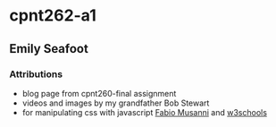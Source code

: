 # cpnt262-a1

## Emily Seafoot

### Attributions
- blog page from cpnt260-final assignment
- videos and images by my grandfather Bob Stewart
- for manipulating css with javascript [Fabio Musanni](https://www.youtube.com/watch?v=ih44U6EWyOs) and [w3schools](https://www.w3schools.com/js/js_htmldom_css.asp)


